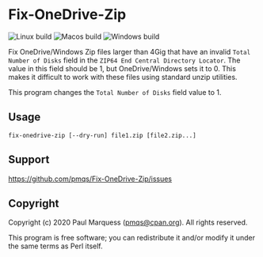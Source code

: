 # Fix-OneDrive-Zip

![Linux build](https://github.com/pmqs/Fix-OneDrive-Zip/workflows/Linux%20build/badge.svg)
![Macos build](https://github.com/pmqs/Fix-OneDrive-Zip/workflows/Macos%20build/badge.svg)
![Windows build](https://github.com/pmqs/Fix-OneDrive-Zip/workflows/Windows%20build/badge.svg)

Fix OneDrive/Windows Zip files larger than 4Gig that have an invalid `Total
Number of Disks` field in the `ZIP64 End Central Directory Locator`. The
value in this field should be 1, but OneDrive/Windows sets it to 0. This
makes it difficult to work with these files using standard unzip utilities.

This program changes the `Total Number of Disks` field value to 1.

## Usage

    fix-onedrive-zip [--dry-run] file1.zip [file2.zip...]

## Support

https://github.com/pmqs/Fix-OneDrive-Zip/issues


## Copyright

Copyright (c) 2020 Paul Marquess (pmqs@cpan.org). All rights reserved.

This program is free software; you can redistribute it and/or modify it
under the same terms as Perl itself.

